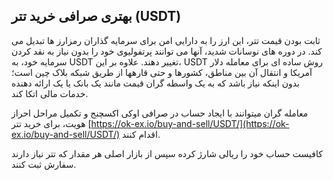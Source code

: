 

## بهتری صرافی خرید تتر (USDT)

ثابت بودن قیمت تتر، این ارز را به دارایی امن برای سرمایه گذاران رمزارز ها تبدیل می کند. در دوره های نوسانات شدید، آنها می توانند پرتفولیوی خود را بدون نیاز به نقد کردن سرمایه خود، به USDT تغییر دهند. علاوه بر این، USDT روش ساده ای برای معامله دلار آمریکا و انتقال آن بین مناطق، کشورها و حتی قارهها از طریق شبکه بلاک چین است؛ بدون اینکه نیاز باشد که به یک واسطه گران قیمت مانند یک بانک یا یک ارائه دهنده خدمات مالی اتکا کند.

معامله گران میتوانند با ایجاد حساب در صرافی اوکی اکسچنج و تکمیل مراحل احراز هویت، برای خرید تتر [https://ok-ex.io/buy-and-sell/USDT/](https://ok-ex.io/buy-and-sell/USDT/) اقدام کنند.

کافیست حساب خود را ریالی شارژ کرده سپس از بازار اصلی هر مقدار که تتر نیاز دارند سفارش ثبت کنند.
